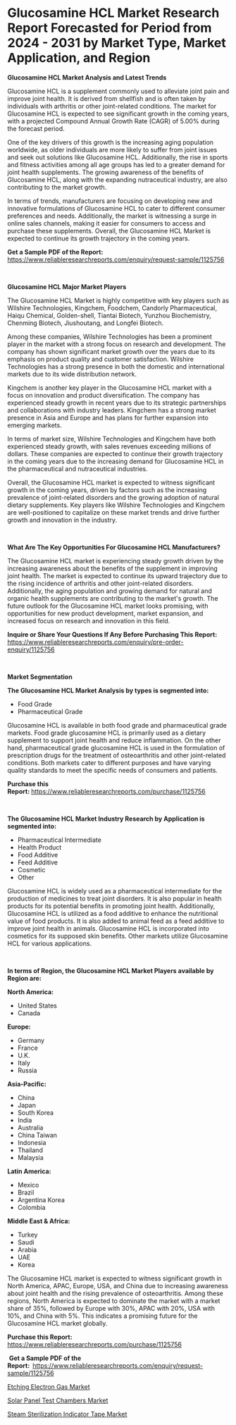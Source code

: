 <p><h1>Glucosamine HCL Market Research Report Forecasted for Period from 2024 -  2031 by Market Type, Market Application, and Region</h1></p><p><strong>Glucosamine HCL Market Analysis and Latest Trends</strong></p>
<p><p>Glucosamine HCL is a supplement commonly used to alleviate joint pain and improve joint health. It is derived from shellfish and is often taken by individuals with arthritis or other joint-related conditions. The market for Glucosamine HCL is expected to see significant growth in the coming years, with a projected Compound Annual Growth Rate (CAGR) of 5.00% during the forecast period.</p><p>One of the key drivers of this growth is the increasing aging population worldwide, as older individuals are more likely to suffer from joint issues and seek out solutions like Glucosamine HCL. Additionally, the rise in sports and fitness activities among all age groups has led to a greater demand for joint health supplements. The growing awareness of the benefits of Glucosamine HCL, along with the expanding nutraceutical industry, are also contributing to the market growth.</p><p>In terms of trends, manufacturers are focusing on developing new and innovative formulations of Glucosamine HCL to cater to different consumer preferences and needs. Additionally, the market is witnessing a surge in online sales channels, making it easier for consumers to access and purchase these supplements. Overall, the Glucosamine HCL Market is expected to continue its growth trajectory in the coming years.</p></p>
<p><strong>Get a Sample PDF of the Report:&nbsp;</strong> <a href="https://www.reliableresearchreports.com/enquiry/request-sample/1125756">https://www.reliableresearchreports.com/enquiry/request-sample/1125756</a></p>
<p>&nbsp;</p>
<p><strong>Glucosamine HCL Major Market Players</strong></p>
<p><p>The Glucosamine HCL Market is highly competitive with key players such as Wilshire Technologies, Kingchem, Foodchem, Candorly Pharmaceutical, Haiqu Chemical, Golden-shell, Tiantai Biotech, Yunzhou Biochemistry, Chenming Biotech, Jiushoutang, and Longfei Biotech.</p><p>Among these companies, Wilshire Technologies has been a prominent player in the market with a strong focus on research and development. The company has shown significant market growth over the years due to its emphasis on product quality and customer satisfaction. Wilshire Technologies has a strong presence in both the domestic and international markets due to its wide distribution network.</p><p>Kingchem is another key player in the Glucosamine HCL market with a focus on innovation and product diversification. The company has experienced steady growth in recent years due to its strategic partnerships and collaborations with industry leaders. Kingchem has a strong market presence in Asia and Europe and has plans for further expansion into emerging markets.</p><p>In terms of market size, Wilshire Technologies and Kingchem have both experienced steady growth, with sales revenues exceeding millions of dollars. These companies are expected to continue their growth trajectory in the coming years due to the increasing demand for Glucosamine HCL in the pharmaceutical and nutraceutical industries.</p><p>Overall, the Glucosamine HCL market is expected to witness significant growth in the coming years, driven by factors such as the increasing prevalence of joint-related disorders and the growing adoption of natural dietary supplements. Key players like Wilshire Technologies and Kingchem are well-positioned to capitalize on these market trends and drive further growth and innovation in the industry.</p></p>
<p>&nbsp;</p>
<p><strong>What Are The Key Opportunities For Glucosamine HCL Manufacturers?</strong></p>
<p><p>The Glucosamine HCL market is experiencing steady growth driven by the increasing awareness about the benefits of the supplement in improving joint health. The market is expected to continue its upward trajectory due to the rising incidence of arthritis and other joint-related disorders. Additionally, the aging population and growing demand for natural and organic health supplements are contributing to the market's growth. The future outlook for the Glucosamine HCL market looks promising, with opportunities for new product development, market expansion, and increased focus on research and innovation in this field.</p></p>
<p><strong>Inquire or Share Your Questions If Any Before Purchasing This Report:</strong> <a href="https://www.reliableresearchreports.com/enquiry/pre-order-enquiry/1125756">https://www.reliableresearchreports.com/enquiry/pre-order-enquiry/1125756</a></p>
<p>&nbsp;</p>
<p><strong>Market Segmentation</strong></p>
<p><strong>The Glucosamine HCL Market Analysis by types is segmented into:</strong></p>
<p><ul><li>Food Grade</li><li>Pharmaceutical Grade</li></ul></p>
<p><p>Glucosamine HCL is available in both food grade and pharmaceutical grade markets. Food grade glucosamine HCL is primarily used as a dietary supplement to support joint health and reduce inflammation. On the other hand, pharmaceutical grade glucosamine HCL is used in the formulation of prescription drugs for the treatment of osteoarthritis and other joint-related conditions. Both markets cater to different purposes and have varying quality standards to meet the specific needs of consumers and patients.</p></p>
<p><strong>Purchase this Report:&nbsp;</strong><a href="https://www.reliableresearchreports.com/purchase/1125756">https://www.reliableresearchreports.com/purchase/1125756</a></p>
<p>&nbsp;</p>
<p><strong>The Glucosamine HCL Market Industry Research by Application is segmented into:</strong></p>
<p><ul><li>Pharmaceutical Intermediate</li><li>Health Product</li><li>Food Additive</li><li>Feed Additive</li><li>Cosmetic</li><li>Other</li></ul></p>
<p><p>Glucosamine HCL is widely used as a pharmaceutical intermediate for the production of medicines to treat joint disorders. It is also popular in health products for its potential benefits in promoting joint health. Additionally, Glucosamine HCL is utilized as a food additive to enhance the nutritional value of food products. It is also added to animal feed as a feed additive to improve joint health in animals. Glucosamine HCL is incorporated into cosmetics for its supposed skin benefits. Other markets utilize Glucosamine HCL for various applications.</p></p>
<p>&nbsp;</p>
<p><strong>In terms of Region, the Glucosamine HCL Market Players available by Region are:</strong></p>
<p>
    <p> <strong> North America: </strong>
        <ul>
            <li>United States</li>
            <li>Canada</li>
        </ul>
        </p> 
    <p> <strong> Europe: </strong>
        <ul>
            <li>Germany</li>
            <li>France</li>
            <li>U.K.</li>
            <li>Italy</li>
            <li>Russia</li>
        </ul>
        </p> 
    <p> <strong> Asia-Pacific: </strong>
        <ul>
            <li>China</li>
            <li>Japan</li>
            <li>South Korea</li>
            <li>India</li>
            <li>Australia</li>
            <li>China Taiwan</li>
            <li>Indonesia</li>
            <li>Thailand</li>
            <li>Malaysia</li>
        </ul>
        </p> 
    <p> <strong> Latin America: </strong>
        <ul>
            <li>Mexico</li>
            <li>Brazil</li>
            <li>Argentina Korea</li>
            <li>Colombia</li>
        </ul>
        </p> 
    <p> <strong> Middle East & Africa: </strong>
        <ul>
            <li>Turkey</li>
            <li>Saudi</li>
            <li>Arabia</li>
            <li>UAE</li>
            <li>Korea</li>
        </ul>
    </p>
    </p>
<p><p>The Glucosamine HCL market is expected to witness significant growth in North America, APAC, Europe, USA, and China due to increasing awareness about joint health and the rising prevalence of osteoarthritis. Among these regions, North America is expected to dominate the market with a market share of 35%, followed by Europe with 30%, APAC with 20%, USA with 10%, and China with 5%. This indicates a promising future for the Glucosamine HCL market globally.</p></p>
<p><strong>Purchase this Report: </strong><a href="https://www.reliableresearchreports.com/purchase/1125756">https://www.reliableresearchreports.com/purchase/1125756</a></p>
<p>&nbsp;<strong>Get a Sample PDF of the Report:&nbsp;&nbsp;</strong><a href="https://www.reliableresearchreports.com/enquiry/request-sample/1125756">https://www.reliableresearchreports.com/enquiry/request-sample/1125756</a></p>
<p><strong></strong></p>
<p><p><a href="https://view.publitas.com/reportprime-1/etching-electron-gas-market-furnish-information-about-market-size-market-share-market-dynamics-and-projections-spanning-from-2023-to-2030/">Etching Electron Gas Market</a></p><p><a href="https://view.publitas.com/reportprime-1/insights-into-solar-panel-test-chambers-market-size-analysing-market-share-trends-and-growth-from-2023-to-2030/">Solar Panel Test Chambers Market</a></p><p><a href="https://view.publitas.com/reportprime-1/steam-sterilization-indicator-tape-market-size-market-trends-and-growth-outlook-forecasted-for-period-from-2023-to-2030/">Steam Sterilization Indicator Tape Market</a></p></p>